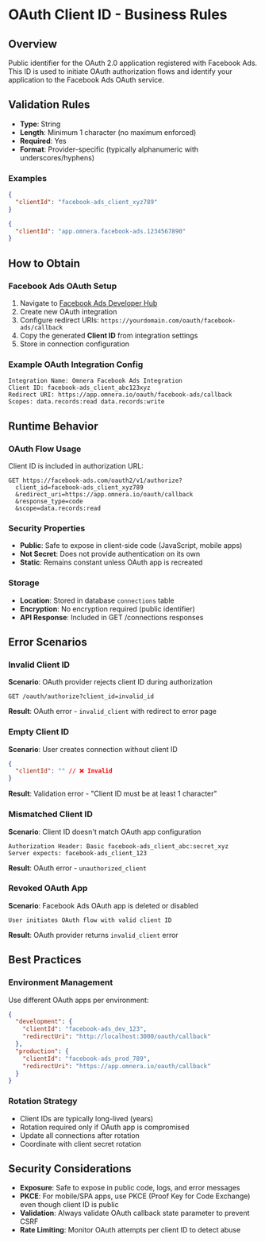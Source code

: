 # OAuth Client ID - Business Rules

## Overview

Public identifier for the OAuth 2.0 application registered with Facebook Ads. This ID is used to initiate OAuth authorization flows and identify your application to the Facebook Ads OAuth service.

## Validation Rules

- **Type**: String
- **Length**: Minimum 1 character (no maximum enforced)
- **Required**: Yes
- **Format**: Provider-specific (typically alphanumeric with underscores/hyphens)

### Examples

```json
{
  "clientId": "facebook-ads_client_xyz789"
}
```

```json
{
  "clientId": "app.omnera.facebook-ads.1234567890"
}
```

## How to Obtain

### Facebook Ads OAuth Setup

1. Navigate to [Facebook Ads Developer Hub](https://facebook-ads.com/developers)
2. Create new OAuth integration
3. Configure redirect URIs: `https://yourdomain.com/oauth/facebook-ads/callback`
4. Copy the generated **Client ID** from integration settings
5. Store in connection configuration

### Example OAuth Integration Config

```
Integration Name: Omnera Facebook Ads Integration
Client ID: facebook-ads_client_abc123xyz
Redirect URI: https://app.omnera.io/oauth/facebook-ads/callback
Scopes: data.records:read data.records:write
```

## Runtime Behavior

### OAuth Flow Usage

Client ID is included in authorization URL:

```
GET https://facebook-ads.com/oauth2/v1/authorize?
  client_id=facebook-ads_client_xyz789
  &redirect_uri=https://app.omnera.io/oauth/callback
  &response_type=code
  &scope=data.records:read
```

### Security Properties

- **Public**: Safe to expose in client-side code (JavaScript, mobile apps)
- **Not Secret**: Does not provide authentication on its own
- **Static**: Remains constant unless OAuth app is recreated

### Storage

- **Location**: Stored in database `connections` table
- **Encryption**: No encryption required (public identifier)
- **API Response**: Included in GET /connections responses

## Error Scenarios

### Invalid Client ID

**Scenario**: OAuth provider rejects client ID during authorization

```
GET /oauth/authorize?client_id=invalid_id
```

**Result**: OAuth error - `invalid_client` with redirect to error page

### Empty Client ID

**Scenario**: User creates connection without client ID

```json
{
  "clientId": "" // ❌ Invalid
}
```

**Result**: Validation error - "Client ID must be at least 1 character"

### Mismatched Client ID

**Scenario**: Client ID doesn't match OAuth app configuration

```
Authorization Header: Basic facebook-ads_client_abc:secret_xyz
Server expects: facebook-ads_client_123
```

**Result**: OAuth error - `unauthorized_client`

### Revoked OAuth App

**Scenario**: Facebook Ads OAuth app is deleted or disabled

```
User initiates OAuth flow with valid client ID
```

**Result**: OAuth provider returns `invalid_client` error

## Best Practices

### Environment Management

Use different OAuth apps per environment:

```json
{
  "development": {
    "clientId": "facebook-ads_dev_123",
    "redirectUri": "http://localhost:3000/oauth/callback"
  },
  "production": {
    "clientId": "facebook-ads_prod_789",
    "redirectUri": "https://app.omnera.io/oauth/callback"
  }
}
```

### Rotation Strategy

- Client IDs are typically long-lived (years)
- Rotation required only if OAuth app is compromised
- Update all connections after rotation
- Coordinate with client secret rotation

## Security Considerations

- **Exposure**: Safe to expose in public code, logs, and error messages
- **PKCE**: For mobile/SPA apps, use PKCE (Proof Key for Code Exchange) even though client ID is public
- **Validation**: Always validate OAuth callback state parameter to prevent CSRF
- **Rate Limiting**: Monitor OAuth attempts per client ID to detect abuse
